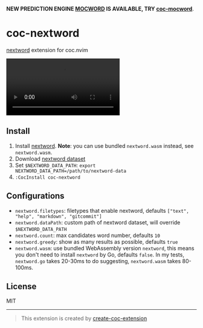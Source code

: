 **NEW PREDICTION ENGINE [MOCWORD](https://github.com/high-moctane/mocword) IS AVAILABLE, TRY [coc-mocword](https://github.com/fannheyward/coc-mocword)**.

# coc-nextword

[nextword][] extension for coc.nvim

![](https://user-images.githubusercontent.com/345274/109935135-38bc3180-7d08-11eb-8d04-3e46b8df1fa4.mov)

## Install

1. Install [nextword][]. **Note**: you can use bundled `nextword.wasm` instead, see `nextword.wasm`.
1. Download [nextword dataset](https://github.com/high-moctane/nextword-data)
1. Set `$NEXTWORD_DATA_PATH`: `export NEXTWORD_DATA_PATH=/path/to/nextword-data`
1. `:CocInstall coc-nextword`

## Configurations

- `nextword.filetypes`: filetypes that enable nextword, defaults `["text", "help", "markdown", "gitcommit"]`
- `nextword.dataPath`: custom path of nextword dataset, will override `$NEXTWORD_DATA_PATH`
- `nextword.count`: max candidates word number, defaults `10`
- `nextword.greedy`: show as many results as possible, defaults `true`
- `nextword.wasm`: use bundled WebAssembly version `nextword`, this means you don't need to install `nextword` by Go, defaults `false`. In my tests, `nextword.go` takes 20-30ms to do suggesting, `nextword.wasm` takes 80-100ms.

## License

MIT

---

> This extension is created by [create-coc-extension](https://github.com/fannheyward/create-coc-extension)

[nextword]: https://github.com/high-moctane/nextword
